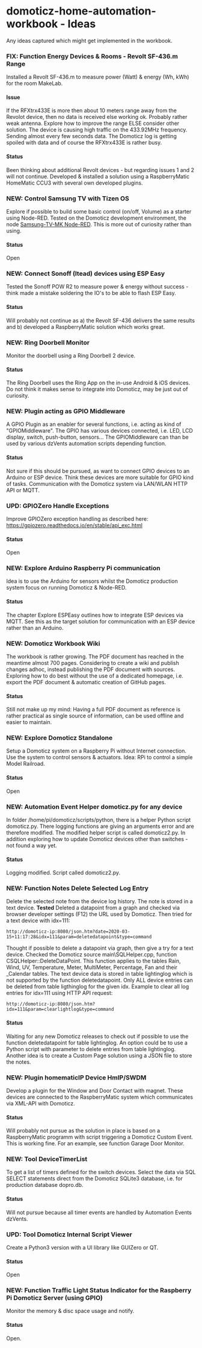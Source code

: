 # domoticz-home-automation-workbook - Ideas
Any ideas captured which might get implemented in the workbook.

### FIX: Function Energy Devices & Rooms - Revolt SF-436.m Range
Installed a Revolt SF-436.m to measure power (Watt) & energy (Wh, kWh) for the room MakeLab.
#### Issue
If the RFXtrx433E is more then about 10 meters range away from the Revolot device, then no data is received else working ok.
Probably rather weak antenna. Explore how to improve the range ELSE consider other solution.
The device is causing high traffic on the 433.92MHz frequency. Sending almost every few seconds data.
The Domoticz log is getting spoiled with data and of course the RFXtrx433E is rather busy.
#### Status
Been thinking about additional Revolt devices - but regarding issues 1 and 2 will not continue.
Developed & installed a solution using a RaspberryMatic HomeMatic CCU3 with several own developed plugins.

### NEW: Control Samsung TV with Tizen OS
Explore if possible to build some basic control (on/off, Volume) as a starter using Node-RED.
Tested on the Domoticz development environment, the node [Samsung-TV-MK Node-RED](https://www.npmjs.com/package/node-red-contrib-samsung-tv-mk).
This is more out of curiosity rather than using.
#### Status
Open

### NEW: Connect Sonoff (Itead) devices using ESP Easy
Tested the Sonoff POW R2 to measure power & energy without success - think made a mistake soldering the IO's to be able to flash ESP Easy.
#### Status
Will probably not continue as a) the Revolt SF-436 delivers the same results and b) developed a RaspberryMatic solution which works great.

### NEW: Ring Doorbell Monitor
Monitor the doorbell using a Ring Doorbell 2 device.
#### Status
The Ring Doorbell uses the Ring App on the in-use Android & iOS devices.
Do not think it makes sense to integrate into Domoticz, may be just out of curiosity.

### NEW: Plugin acting as GPIO Middleware
A GPIO Plugin as an enabler for several functions, i.e. acting as kind of "GPIOMiddleware".
The GPIO has various devices connected, i.e. LED, LCD display, switch, push-button, sensors...
The GPIOMiddleware can than be used by various dzVents automation scripts depending function.
#### Status
Not sure if this should be pursued, as want to connect GPIO devices to an Arduino or ESP device.
Think these devices are more suitable for GPIO kind of tasks.
Communication with the Domoticz system via LAN/WLAN HTTP API or MQTT.

### UPD: GPIOZero Handle Exceptions
Improve GPIOZero exception handling as described here: https://gpiozero.readthedocs.io/en/stable/api_exc.html
#### Status
Open

### NEW: Explore Arduino Raspberry Pi communication
Idea is to use the Arduino for sensors whilst the Domoticz production system focus on running Domoticz & Node-RED.
#### Status
The chapter Explore ESPEasy outlines how to integrate ESP devices via MQTT.
See this as the target solution for communication with an ESP device rather than an Arduino.

### NEW: Domoticz Workbook Wiki
The workbook is rather growing. The PDF document has reached in the meantime almost 700 pages. 
Considering to create a wiki and publish changes adhoc, instead publishing the PDF document with sources.
Exploring how to do best without the use of a dedicated homepage, i.e. export the PDF document & automatic creation of GitHub pages.
#### Status
Still not make up my mind:
Having a full PDF document as reference is rather practical as single source of information, can be used offline and easier to maintain.

### NEW: Explore Domoticz Standalone
Setup a Domoticz system on a Raspberry Pi without Internet connection.
Use the system to control sensors & actuators.
Idea: RPi to control a simple Model Railroad.
#### Status
Open

### NEW: Automation Event Helper domoticz.py for any device
In folder /home/pi/domoticz/scripts/python, there is a helper Python script domoticz.py.
There logging functions are giving an arguments error and are therefore modified.
The modified helper script is called domoticz2.py.
In addition exploring how to update Domoticz devices other than switches - not found a way yet.
#### Status
Logging modified. Script called domoticz2.py.

### NEW: Function Notes Delete Selected Log Entry
Delete the selected note from the device log history. The note is stored in a text device.
**Tested**
Deleted a datapoint from a graph and checked via browser developer settings (F12) the URL used by Domoticz.
Then tried for a text device with idx=111:
```
http://domoticz-ip:8080/json.htm?date=2020-03-15+11:17:28&idx=111&param=deletedatapoint&type=command
```
Thought if possible to delete a datapoint via graph, then give a try for a text device.
Checked the Domoticz source main\SQLHelper.cpp, function CSQLHelper::DeleteDataPoint.
This function applies to the tables Rain, Wind, UV, Temperature, Meter, MultiMeter, Percentage, Fan and their _Calendar tables.
The text device data is stored in table lightinglog which is not supported by the function deletedatapoint.
Only ALL device entries can be deleted from table ligthinglog for the given idx.
Example to clear all log entries for idx=111 using HTTP API request:
```
http://domoticz-ip:8080/json.htm?idx=111&param=clearlightlog&type=command
```
#### Status
Waiting for any new Domoticz releases to check out if possible to use the function deletedatapoint for table lightinglog.
An option could be to use a Python script with parameter to delete entries from table lightinglog.
Another idea is to create a Custom Page solution using a JSON file to store the notes.

### NEW: Plugin homematicIP Device HmIP/SWDM
Develop a plugin for the Window and Door Contact with magnet.
These devices are connected to the RaspberryMatic system which communicates via XML-API with Domoticz.
#### Status
Will probably not pursue as the solution in place is based on a RaspberryMatic programm with script triggering a Domoticz Custom Event.
This is working fine. For an example, see function Garage Door Monitor.

### NEW: Tool DeviceTimerList
To get a list of timers defined for the switch devices.
Select the data via SQL SELECT statements direct from the Domoticz SQLite3 database, i.e. for production database dopro.db.
#### Status
Will not pursue because all timer events are handled by Automation Events dzVents.

### UPD: Tool Domoticz Internal Script Viewer
Create a Python3 version with a UI library like GUIZero or QT.
#### Status
Open

### NEW: Function Traffic Light Status Indicator for the Raspberry Pi Domoticz Server (using GPIO)
Monitor the memory & disc space usage and notify.
#### Status
Open.

